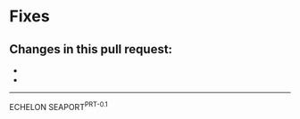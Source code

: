 # Fixes

Changes in this pull request:
-
-
-

_____________________________________________
ECHELON SEAPORT<sup>PRT-0.1</sup>
